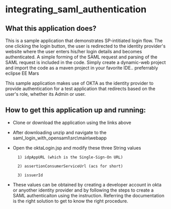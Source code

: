 # integrating_saml_authentication

## What this application does?

This is a sample application that demonstrates SP-intitiated login flow. The one clicking the login button, the user is redirected to the identity provider's website 
where the user enters his/her login details and becomes authenticated. A simple forming of the SAML request and parsing of the SAML request is included in the code.
Simply create a dynamic-web project and import the code as a maven project in your favorite IDE.. preferrably eclipse EE Mars


This sample application makes use of OKTA as the identity provider to provide authentication for a test application that redirects based on the user's role, whether its Admin or user.

## How to get this application up and running:

- Clone or download the application using the links above

- After downloading unzip and navigate to the saml_login_with_opensaml\src\main\webapp 

- Open the oktaLogin.jsp and modify these three String values

		1) idpAppURL (which is the Single-Sign-On URL)
		
		2) assertionConsumerServiceUrl (acs for short)
		
		3) issuerId
		
- These values can be obtained by creating a developer account in okta or anyother identity provider and by following the steps to create a SAML authenticaiton using the instruction.
Referring the documentation is the right solution to get to know the right procedure.



		